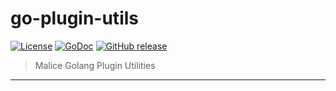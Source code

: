 # go-plugin-utils

[![License][license]](http://www.apache.org/licenses/LICENSE-2.0)
[![GoDoc][godoc]](https://godoc.org/github.com/malice-plugins/go-plugin-utils) [![GitHub release][releases]](https://github.com/https://github.com/malice-plugins/go-plugin-utils/releases/releases)

> Malice Golang Plugin Utilities

---

[license]: https://img.shields.io/badge/licence-Apache%202.0-blue.svg
[godoc]: ttps://godoc.org/github.com/malice-plugins/go-plugin-utils?status.svg
[releases]: https://img.shields.io/github/release/malice-plugins/go-plugin-utils.svg
